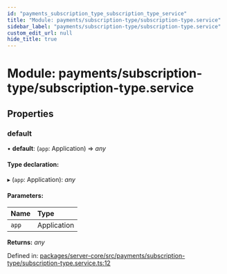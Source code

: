 ```yaml
---
id: "payments_subscription_type_subscription_type_service"
title: "Module: payments/subscription-type/subscription-type.service"
sidebar_label: "payments/subscription-type/subscription-type.service"
custom_edit_url: null
hide_title: true
---
```


# Module: payments/subscription-type/subscription-type.service

## Properties

### default

• **default**: (`app`: Application) => *any*

#### Type declaration:

▸ (`app`: Application): *any*

#### Parameters:

Name | Type |
:------ | :------ |
`app` | Application |

**Returns:** *any*

Defined in: [packages/server-core/src/payments/subscription-type/subscription-type.service.ts:12](https://github.com/xr3ngine/xr3ngine/blob/716a06460/packages/server-core/src/payments/subscription-type/subscription-type.service.ts#L12)
